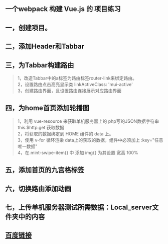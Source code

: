 ## 一个webpack 构建 Vue.js 的 项目练习

## 一，创建项目。
## 二，添加Header和Tabbar
## 三，为Tabbar构建路由
> 1，改造Tabbar中的a标签为路由标签router-link来绑定路由。<br>
> 2，设置路由点击高亮显示类 linkActiveClass: 'mui-active'<br>
> 3，创建路由界面，且设置路由连接展示对应路由界面
## 四，为home首页添加轮播图
> 1，利用 vue-resource 来获取单机服务器上的 php写的JSON数据字符串 this.$http.get 获取数据<br>
> 2，将获取的数据绑定到 HOME 组件的 data 上。<br>
> 3，使用 v-for 循环渲染 data上的获取的数据，组件中必须加上 :key="任意唯一数据"<br>
> 4，在.mint-swipe-item{} 中 添加 img{} 为其设置 宽高 100%<br>
## 五，添加首页的九宫格标签
## 六，切换路由添加动画
## 七，上传单机服务器测试所需数据：Local_server文件夹中的内容


##  [百度链接](https://www.baidu.com/)